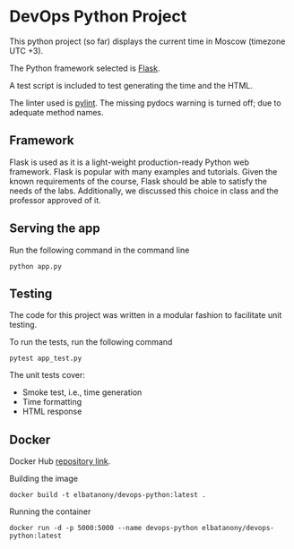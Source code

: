 # DevOps Python Project

This python project (so far) displays the current time in Moscow (timezone UTC +3).

The Python framework selected is [Flask](https://flask.palletsprojects.com/en/2.1.x/).

A test script is included to test generating the time and the HTML.

The linter used is [pylint](https://pylint.pycqa.org/en/latest/). The missing pydocs warning is turned off; due to adequate method names.

## Framework

Flask is used as it is a light-weight production-ready Python web framework.
Flask is popular with many examples and tutorials.
Given the known requirements of the course, Flask should be able to satisfy the needs of the labs.
Additionally, we discussed this choice in class and the professor approved of it.

## Serving the app

Run the following command in the command line

```console
python app.py
```

## Testing

The code for this project was written in a modular fashion to facilitate unit testing.

To run the tests, run the following command

```console
pytest app_test.py
```

The unit tests cover:

- Smoke test, i.e., time generation
- Time formatting
- HTML response

## Docker

Docker Hub [repository link](https://hub.docker.com/repository/docker/elbatanony/devops-python).

Building the image

```Docker
docker build -t elbatanony/devops-python:latest .
```

Running the container

```Docker
docker run -d -p 5000:5000 --name devops-python elbatanony/devops-python:latest
```
